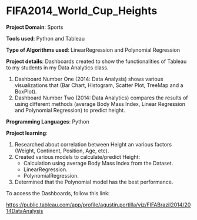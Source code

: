 # FIFA2014_World_Cup_Heights

**Project Domain**: Sports

**Tools used**: Python and Tableau

**Type of Algorithms used**: LinearRegression and Polynomial Regression

**Project details**: Dashboards created to show the functionalities of Tableau to my students in my Data Analytics class. 
  
1. Dashboard Number One (2014: Data Analysis) shows various visualizations that (Bar Chart, Histogram, Scatter Plot, TreeMap and a BoxPlot).
2. Dashboard Number Two (2014: Data Analytics) compares the results of using different methods (average Body Mass Index, Linear Regression and Polynomial Regression) to predict height.

**Programming Languages**: Python

**Project learning**:

1. Researched about correlation between Height an various factors (Weight, Continent, Position, Age, etc).
2. Created various models to calculate/predict Height:
   - Calculation using average Body Mass Index from the Dataset.
   - LinearRegression.
   - PolynomialRegression.
4. Determined that the Polynomial model has the best performance.


To access the Dashboards, follow this link:

https://public.tableau.com/app/profile/agustin.portilla/viz/FIFABrazil2014/2014DataAnalysis
